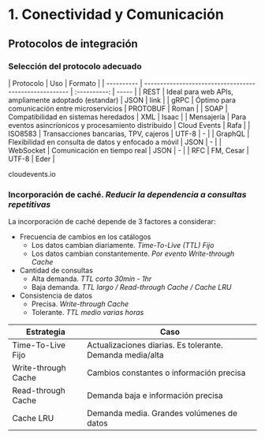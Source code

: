 # 1. Conectividad y Comunicación

## Protocolos de integración

### Selección del protocolo adecuado

| Protocolo  | Uso                                                    |   Formato    |
| ---------- | ------------------------------------------------------ | :----------: | ----- |
| REST       | Ideal para web APIs, ampliamente adoptado (estandar)   |     JSON     | link  |
| gRPC       | Óptimo para comunicación entre microservicios          |   PROTOBUF   | Roman |
| SOAP       | Compatibilidad en sistemas heredados                   |     XML      | Isaac |
| Mensajería | Para eventos asincríonicos y procesamiento distribuido | Cloud Events | Rafa  |
| ISO8583    | Transacciones bancarias, TPV, cajeros                  |    UTF-8     | -     |
| GraphQL    | Flexibilidad en consulta de datos y enfocado a móvil   |     JSON     | -     |
| WebSocket  | Comunicación en tiempo real                            |     JSON     | -     |
| RFC        | FM, Cesar                                              |    UTF-8     | Eder  |

cloudevents.io

### Incorporación de caché. _Reducir la dependencia a consultas repetitivas_

La incorporación de caché depende de 3 factores a considerar:

- Frecuencia de cambios en los catálogos
  - Los datos cambian diariamente. _Time-To-Live (TTL) Fijo_
  - Los datos cambian constantemente. _Por evento Write-through Cache_
- Cantidad de consultas
  - Alta demanda. _TTL corto 30min - 1hr_
  - Baja demanda. _TTL largo / Read-through Cache / Cache LRU_
- Consistencia de datos
  - Precisa. _Write-through Cache_
  - Tolerante. _TTL medio varias horas_

| Estrategia          | Caso                                                      |
| ------------------- | --------------------------------------------------------- |
| Time-To-Live Fijo   | Actualizaciones diarias. Es tolerante. Demanda media/alta |
| Write-through Cache | Cambios constantes o información precisa                  |
| Read-through Cache  | Demanda baja e información precisa                        |
| Cache LRU           | Demanda media. Grandes volúmenes de datos                 |
